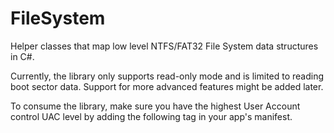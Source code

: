 # FileSystem
Helper classes that map low level NTFS/FAT32 File System data structures in C#.

Currently, the library only supports read-only mode and is limited to reading boot sector data. Support for more advanced features might be added later.

To consume the library, make sure you have the highest User Account control UAC level by adding the following tag in your app's manifest.
<requestedExecutionLevel  level="highestAvailable" uiAccess="false" />
